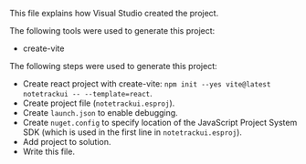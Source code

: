 This file explains how Visual Studio created the project.

The following tools were used to generate this project:
- create-vite

The following steps were used to generate this project:
- Create react project with create-vite: `npm init --yes vite@latest notetrackui -- --template=react`.
- Create project file (`notetrackui.esproj`).
- Create `launch.json` to enable debugging.
- Create `nuget.config` to specify location of the JavaScript Project System SDK (which is used in the first line in `notetrackui.esproj`).
- Add project to solution.
- Write this file.
